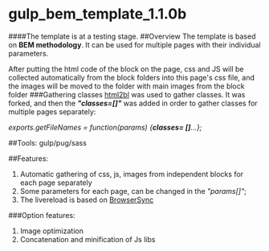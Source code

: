 # gulp_bem_template_1.1.0b
####The template is at a testing stage.
##Overview
The template is based on **BEM methodology**. It can be used for multiple pages with their individual parameters.

After putting the html code of the block on the page, css and JS will be collected automatically from the block folders into this page's css file, and the images will be moved to the folder with  main images from the block folder
###Gathering classes
<a href="https://github.com/dab/html2bl">html2bl</a> was used to gather classes.
It was forked, and then the **_"classes=[]"_** was added in order to gather classes for multiple pages separately:

_exports.getFileNames = function(params) {**classes= []**...};_

##Tools: 
gulp/pug/sass

##Features:

1. Automatic gathering of css, js, images from independent blocks for each page separately
2. Some parameters for each page, can be changed in the _"params[]"_;
3. The livereload is based on <a href="https://github.com/BrowserSync/browser-sync">BrowserSync</a>

###Option features:

1. Image optimization
2. Сoncatenation and minification of Js libs

